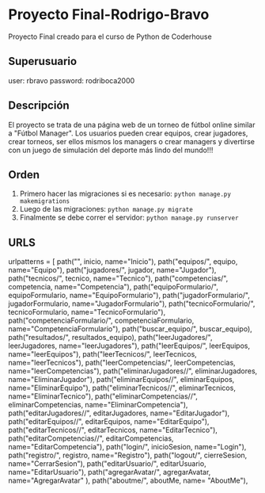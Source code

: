 # Proyecto Final-Rodrigo-Bravo
Proyecto Final creado para el curso de Python de Coderhouse

## Superusuario
user: rbravo
password: rodriboca2000

## Descripción

El proyecto se trata de una página web de un torneo de fútbol online similar a "Fútbol Manager". 
Los usuarios pueden crear equipos, 
crear jugadores, crear torneos, ser ellos mismos los managers o crear managers
y divertirse con un juego de simulación del deporte más lindo del mundo!!!

## Orden

1. Primero hacer las migraciones si es necesario: `python manage.py makemigrations`
2. Luego de las migraciones: `python manage.py migrate`
3. Finalmente se debe correr el servidor: `python manage.py runserver`

## URLS

urlpatterns = [
    path("", inicio, name="Inicio"),
    path("equipos/", equipo, name="Equipo"),
    path("jugadores/", jugador, name="Jugador"),
    path("tecnicos/", tecnico, name="Tecnico"),
    path("competencias/", competencia, name="Competencia"),
    path("equipoFormulario/", equipoFormulario, name="EquipoFormulario"),
    path("jugadorFormulario/", jugadorFormulario, name="JugadorFormulario"),
    path("tecnicoFormulario/", tecnicoFormulario, name="TecnicoFormulario"),
    path("competenciaFormulario/", competenciaFormulario, name="CompetenciaFormulario"),
    path("buscar_equipo/", buscar_equipo),
    path("resultados/", resultados_equipo),
    path("leerJugadores/", leerJugadores, name="leerJugadores"),
    path("leerEquipos/", leerEquipos, name="leerEquipos"),
    path("leerTecnicos/", leerTecnicos, name="leerTecnicos"),
    path("leerCompetencias/", leerCompetencias, name="leerCompetencias"),
    path("eliminarJugadores/<jugadorNombre>/", eliminarJugadores, name="EliminarJugador"),
    path("eliminarEquipos/<equipoNombre>/", eliminarEquipos, name="EliminarEquipo"),
    path("eliminarTecnicos/<tecnicoNombre>/", eliminarTecnicos, name="EliminarTecnico"),
    path("eliminarCompetencias/<competenciaNombre>/", eliminarCompetencias, name="EliminarCompetencia"),
    path("editarJugadores/<jugadorNombre>/", editarJugadores, name="EditarJugador"),
    path("editarEquipos/<equipoNombre>/", editarEquipos, name="EditarEquipo"),
    path("editarTecnicos/<tecnicoNombre>/", editarTecnicos, name="EditarTecnico"),
    path("editarCompetencias/<competenciaNombre>/", editarCompetencias, name="EditarCompetencia"),
    path("login/", inicioSesion, name="Login"),
    path("registro/", registro, name="Registro"),
    path("logout/", cierreSesion, name="CerrarSesion"),
    path("editarUsuario/", editarUsuario, name="EditarUsuario"),
    path("agregarAvatar/", agregarAvatar, name="AgregarAvatar" ),
    path("aboutme/", aboutMe, name= "AboutMe"),
